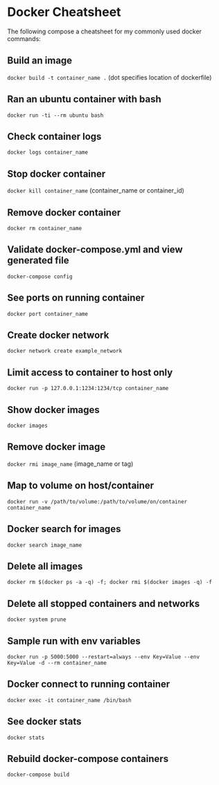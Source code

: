 # Docker Cheatsheet

The following compose a cheatsheet for my commonly used docker commands:

## Build an image

`docker build -t container_name .`
(dot specifies location of dockerfile)

## Ran an ubuntu container with bash

`docker run -ti --rm ubuntu bash`

## Check container logs

`docker logs container_name`

## Stop docker container

`docker kill container_name`
(container_name or container_id)

## Remove docker container

`docker rm container_name`

## Validate docker-compose.yml and view generated file

`docker-compose config`

## See ports on running container

`docker port container_name`

## Create docker network

`docker network create example_network`

## Limit access to container to host only

`docker run -p 127.0.0.1:1234:1234/tcp container_name`

## Show docker images

`docker images`

## Remove docker image

`docker rmi image_name`
(image_name or tag)

## Map to volume on host/container

`docker run -v /path/to/volume:/path/to/volume/on/container container_name`

## Docker search for images 

`docker search image_name`

## Delete all images

`docker rm $(docker ps -a -q) -f; docker rmi $(docker images -q) -f`

## Delete all stopped containers and networks

`docker system prune`

## Sample run with env variables

`docker run -p 5000:5000 --restart=always --env Key=Value --env Key=Value -d --rm container_name`

## Docker connect to running container

`docker exec -it container_name /bin/bash`

## See docker stats

`docker stats`

## Rebuild docker-compose containers

`docker-compose build`
